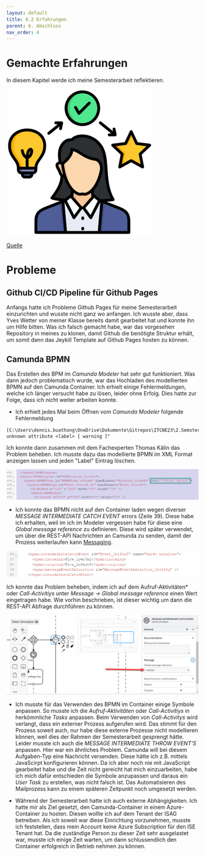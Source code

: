 ```yaml
---
layout: default
title: 6.2 Erfahrungen
parent: 6. Abschluss
nav_order: 4
---
```


# Gemachte Erfahrungen

In diesem Kapitel werde ich meine Semesterarbeit reflektieren.


![Erfahrungen](../../ressources/bilder/rsz_experience.png)

[Quelle](../Quellenverzeichnis/index.md#erfahrungen)

# Probleme

## Github CI/CD Pipeline für Github Pages

Anfangs hatte ich Probleme Github Pages für meine Semesterarbeit einzurichten und wusste nicht ganz wo anfangen. Ich wusste aber, dass Yves Wetter von meiner Klasse bereits damit gearbeitet hat und konnte ihn um Hilfe bitten. Was ich falsch gemacht habe, war das vorgesehen Repository in meines zu klonen, damit Github die benötigte Struktur erhält, um somit dann das Jeykill Template auf Github Pages hosten zu können.

## Camunda BPMN

Das Erstellen des BPM im *Camunda Modeler* hat sehr gut funktioniert. Was dann jedoch problematisch wurde, war das Hochladen des modellierten BPMN auf den Camunda Container. Ich erhielt einige Fehlermeldungen, welche ich länger versucht habe zu lösen, leider ohne Erfolg. Dies hatte zur Folge, dass ich nicht weiter arbeiten konnte.

- Ich erhielt jedes Mal beim Öffnen vom *Camunda Modeler* folgende Fehlermeldung 

```
[C:\Users\dennis.buathong\OneDrive\Dokumente\Gitrepos\ITCNE23\2.Semster\BPM\BPMN\Reparaturfall_ISE\Grundgeruest.bpmn] unknown attribute <label> [ warning ]"
```

Ich konnte dann zusammen mit dem Fachexperten Thomas Kälin das Problem beheben. Ich musste dazu das modellierte BPMN im XML Format anzeigen lassen und jeden "Label" Eintrag löschen.

![IError Label](../../ressources/bilder/error_label.png)

- Ich konnte das BPMN nicht auf den Container laden wegen diverser *MESSAGE INTERMEDIATE CATCH EVENT* errors (Zeile 39). Diese habe ich erhalten, weil im ich im Modeler vergessen habe für diese eine *Global message reference* zu definieren. Diese wird später verwendet, um über die REST-API Nachrichten an Camunda zu senden, damit der Prozess weiterlaufen kann [Messaging](3.4%20Improve.md#messaging). 

![IError message](../../ressources/bilder/error_message.png)

Ich konnte das Problem beheben, indem ich auf dem Aufruf-Aktivitäten* oder *Call-Activitiys* unter *Message -> Global message reference* einen Wert eingetragen habe. Wie vorhin beschrieben, ist dieser wichtig um dann die REST-API Abfrage durchführen zu können.

![IError message](../../ressources/bilder/error_message2.png)


- Ich musste für das Verwenden des BPMN im Container einige Symbole anpassen. So musste ich die *Aufruf-Aktivitäten* oder *Call-Activitiys* in herkömmliche *Tasks* anpassen. Beim Verwenden von *Call-Activitys* wird verlangt, dass ein externer Prozess aufgerufen wird. Das stimmt für den Prozess soweit auch, nur habe diese externe Prozesse nicht modellieren können, weil dies der Rahmen der Semesterarbeit gesprengt hätte. Leider musste ich auch die *MESSAGE INTERMEDIATE THROW EVENT'S* anpassen. Hier war ein ähnliches Problem. Camunda will bei diesem Aufgaben-Typ eine Nachricht versenden. Diese hätte ich z.B. mittels JavaScirpt konfigurieren können. Da ich aber noch nie mit JavaScript gearbeitet habe und die Zeit nicht gereicht hat mich einzuarbeiten, habe ich mich dafür entschieden die Symbole anzupassen und daraus ein *User Task* zu erstellen, was nicht falsch ist. Das Automatisieren des Mailprozess kann zu einem späteren Zeitpunkt noch umgesetzt werden.

- Während der Semesterarbeit hatte ich auch externe Abhängigkeiten. Ich hatte mir als Ziel gesetzt, den Camunda-Container in einem Azure-Container zu hosten. Diesen wollte ich auf dem Tenant der ISAG betreiben. Als ich soweit war diese Einrichtung vorzunehmen, musste ich feststellen, dass mein Account keine Azure Subscription für den ISE Tenant hat. Da die zuständige Person zu dieser Zeit sehr ausgelastet war, musste ich einige Zeit warten, um dann schlussendlich den Container erfolgreich in Betrieb nehmen zu können.